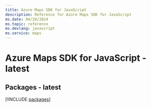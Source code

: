 ```yaml
---
title: Azure Maps SDK for JavaScript
description: Reference for Azure Maps SDK for JavaScript
ms.date: 04/29/2024
ms.topic: reference
ms.devlang: javascript
ms.service: maps
---
```

# Azure Maps SDK for JavaScript - latest
## Packages - latest
[!INCLUDE [packages](maps-index.md)]